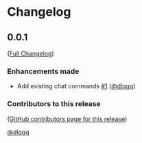 # Changelog

<!-- <START NEW CHANGELOG ENTRY> -->

## 0.0.1

([Full Changelog](https://github.com/jupyter-ai-contrib/jupyter-ai-chat-commands/compare/e7c59bba2c58c74a241afc3001ce5cb705bda68c...b3bd346d2010199e34f549628e333d294b568cf0))

### Enhancements made

- Add existing chat commands [#1](https://github.com/jupyter-ai-contrib/jupyter-ai-chat-commands/pull/1) ([@dlqqq](https://github.com/dlqqq))

### Contributors to this release

([GitHub contributors page for this release](https://github.com/jupyter-ai-contrib/jupyter-ai-chat-commands/graphs/contributors?from=2025-09-30&to=2025-10-09&type=c))

[@dlqqq](https://github.com/search?q=repo%3Ajupyter-ai-contrib%2Fjupyter-ai-chat-commands+involves%3Adlqqq+updated%3A2025-09-30..2025-10-09&type=Issues)

<!-- <END NEW CHANGELOG ENTRY> -->
